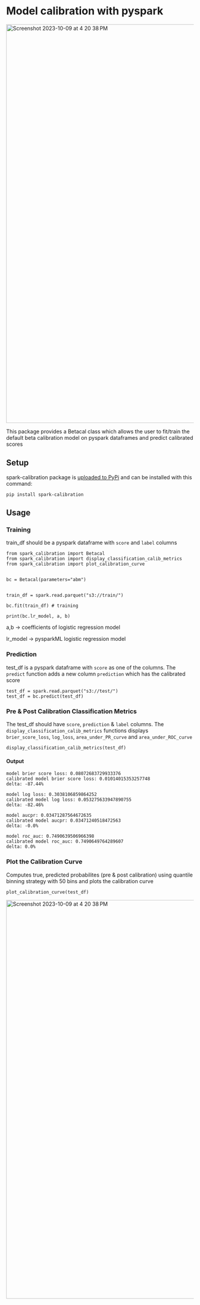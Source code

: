 # Model calibration with pyspark

<img width="1069" alt="Screenshot 2023-10-09 at 4 20 38 PM" src="https://github.com/Meesho/spark_calibration/assets/102668625/4d45d9d9-601b-406b-8b8a-55be944d4019">

This package provides a Betacal class which allows the user to fit/train the default beta calibration model on pyspark dataframes and predict calibrated scores


## Setup

spark-calibration package is [uploaded to PyPi](https://pypi.org/project/spark-calibration/) and can be installed with this command:

```
pip install spark-calibration
```

## Usage

### Training

train_df should be a pyspark dataframe with `score` and `label` columns

```
from spark_calibration import Betacal
from spark_calibration import display_classification_calib_metrics
from spark_calibration import plot_calibration_curve


bc = Betacal(parameters="abm")


train_df = spark.read.parquet("s3://train/")

bc.fit(train_df) # training

print(bc.lr_model, a, b)
```

a,b -> coefficients of logistic regression model

lr_model -> pysparkML logistic regression model

### Prediction

test_df is a pyspark dataframe with `score` as one of the columns. The `predict` function adds a new column `prediction` which has the calibrated score

```
test_df = spark.read.parquet("s3://test/")
test_df = bc.predict(test_df)
```

### Pre & Post Calibration Classification Metrics

The test_df should have `score`, `prediction` & `label` columns. 
The `display_classification_calib_metrics` functions displays `brier_score_loss`, `log_loss`, `area_under_PR_curve` and `area_under_ROC_curve`
```
display_classification_calib_metrics(test_df)
```
#### Output
```
model brier score loss: 0.08072683729933376
calibrated model brier score loss: 0.01014015353257748
delta: -87.44%

model log loss: 0.3038106859864252
calibrated model log loss: 0.053275633947890755
delta: -82.46%

model aucpr: 0.03471287564672635
calibrated model aucpr: 0.03471240518472563
delta: -0.0%

model roc_auc: 0.7490639506966398
calibrated model roc_auc: 0.7490649764289607
delta: 0.0%
```

### Plot the Calibration Curve

Computes true, predicted probabilites (pre & post calibration) using quantile binning strategy with 50 bins and plots the calibration curve

```
plot_calibration_curve(test_df)
```
<img width="1069" alt="Screenshot 2023-10-09 at 4 20 38 PM" src="https://github.com/Meesho/spark_calibration/assets/102668625/4d45d9d9-601b-406b-8b8a-55be944d4019">
